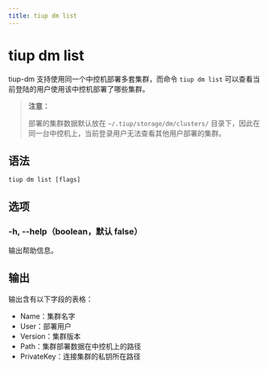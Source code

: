 ```yaml
---
title: tiup dm list
---
```


# tiup dm list

tiup-dm 支持使用同一个中控机部署多套集群，而命令 `tiup dm list` 可以查看当前登陆的用户使用该中控机部署了哪些集群。

> **注意：**
> 
> 部署的集群数据默认放在 `~/.tiup/storage/dm/clusters/` 目录下，因此在同一台中控机上，当前登录用户无法查看其他用户部署的集群。

## 语法

```shell
tiup dm list [flags]
```

## 选项

### -h, --help（boolean，默认 false）

输出帮助信息。

## 输出

输出含有以下字段的表格：

- Name：集群名字
- User：部署用户
- Version：集群版本
- Path：集群部署数据在中控机上的路径
- PrivateKey：连接集群的私钥所在路径
